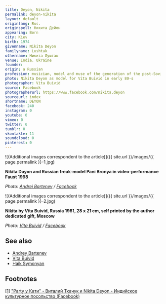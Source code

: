 ```yaml
---
title: Deyon, Nikita
permalink: deyon-nikita
layout: default
originlang: Rus.
originspell: Никита Дейон
appearing: Born
city: Kiev
birth: 1974
givenname: Nikita Deyon
familyname: Lushtak
othername: Никита Луштак
venue: India, Ukraine
founder:
origin: a Russian
profession: musician, model and muse of the generation of the post-Soviet artistic environment of St. Petersburg, Moscow and Odessa. Nikita lived a lot in India, during the last journey (2015) he became seriously ill and returned to Kiev, then moved to Odessa. He died in Odessa (September 2017).
photo: Nikita Deyon as model for Vita Buivid in early 80-s
photographer: Vita Buivid
source: Facebook
photographerurl: https://www.facebook.com/nikita.deyon
sourceurl: index
shortname: DEYON
facebook: 240
instagram: 0
youtube: 0
vimeo: 0
twitter: 0
tumblr: 0
vkontakte: 11
soundcloud: 0
pinterest: 0
---
```


![(Additional images correspondent to the article)]({{ site.url }}/images/{{ page.permalink }}-1.jpg)

**Nikita Dayon and Russian freak-model Pani Bronya in video-performance Faust 1998**

*Photo: [Andrei Bartenev](bartenev-andrei) / [Facebook](https://www.facebook.com/nikita.deyon)*

![(Additional images correspondent to the article)]({{ site.url }}/images/{{ page.permalink }}-2.jpg)

**Nikita by Vita Buivid, Russia 1981, 28 x 21 cm, self printed by the author dedicated gift, Moscow**

*Photo: [Vita Buivid](buivid-vita) / [Facebook](https://www.facebook.com/nikita.deyon)*

## See also

+ [Andrey Bartenev](bartenev-andrey)
+ [Vita Buivid](buivid-vita)
+ [Haik Symonyan ](haik-simonyan)

## Footnotes

[[1]](#a1) <span id="f1"></span> ["Party у Кати" - Виталий Ткачук и Nikita Deyon - Индийское культурное посольство (Facebook)](https://www.facebook.com/photo.php?fbid=724047737646846&set=gm.241232946080349&type=3&theater)
